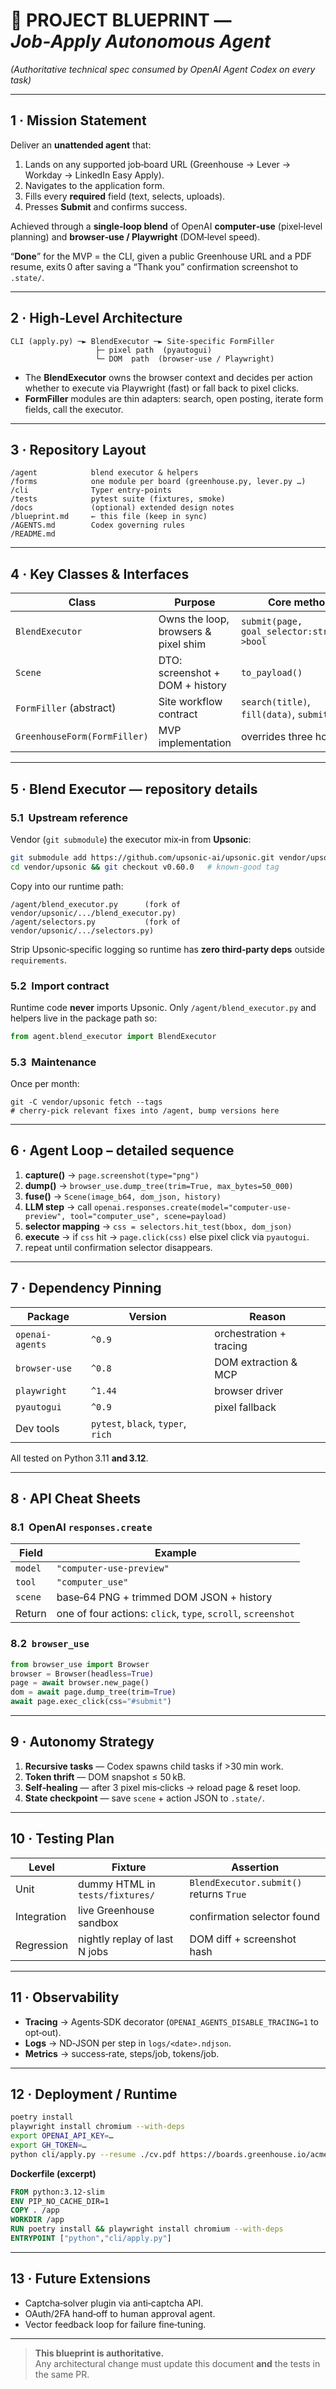 # 📑 PROJECT BLUEPRINT — *Job‑Apply Autonomous Agent*
*(Authoritative technical spec consumed by OpenAI Agent Codex on every task)*  

---

## 1 · Mission Statement  
Deliver an **unattended agent** that:

1. Lands on any supported job‑board URL (Greenhouse → Lever → Workday → LinkedIn Easy Apply).  
2. Navigates to the application form.  
3. Fills every **required** field (text, selects, uploads).  
4. Presses **Submit** and confirms success.

Achieved through a **single‑loop blend** of OpenAI **computer‑use** (pixel‑level planning) and **browser‑use / Playwright** (DOM‑level speed).

“**Done**” for the MVP = the CLI, given a public Greenhouse URL and a PDF resume, exits 0 after saving a “Thank you” confirmation screenshot to `.state/`.

---

## 2 · High‑Level Architecture

```
CLI (apply.py) ─► BlendExecutor ─► Site‑specific FormFiller
                   ├─ pixel path  (pyautogui)
                   └─ DOM  path  (browser‑use / Playwright)
```

* The **BlendExecutor** owns the browser context and decides per action whether to execute via Playwright (fast) or fall back to pixel clicks.  
* **FormFiller** modules are thin adapters: search, open posting, iterate form fields, call the executor.

---

## 3 · Repository Layout

```
/agent            blend executor & helpers
/forms            one module per board (greenhouse.py, lever.py …)
/cli              Typer entry‑points
/tests            pytest suite (fixtures, smoke)
/docs             (optional) extended design notes
/blueprint.md     ← this file (keep in sync)
/AGENTS.md        Codex governing rules
/README.md
```

---

## 4 · Key Classes & Interfaces

| Class | Purpose | Core methods |
|-------|---------|--------------|
| `BlendExecutor` | Owns the loop, browsers & pixel shim | `submit(page, goal_selector:str\|None)->bool` |
| `Scene` | DTO: screenshot + DOM + history | `to_payload()` |
| `FormFiller` (abstract) | Site workflow contract | `search(title)`, `fill(data)`, `submit()` |
| `GreenhouseForm(FormFiller)` | MVP implementation | overrides three hooks |

---

## 5 · Blend Executor — repository details

### 5.1  Upstream reference  
Vendor (`git submodule`) the executor mix‑in from **Upsonic**:

```bash
git submodule add https://github.com/upsonic-ai/upsonic.git vendor/upsonic
cd vendor/upsonic && git checkout v0.60.0   # known‑good tag
```

Copy into our runtime path:

```
/agent/blend_executor.py      (fork of vendor/upsonic/.../blend_executor.py)
/agent/selectors.py           (fork of vendor/upsonic/.../selectors.py)
```

Strip Upsonic‑specific logging so runtime has **zero third‑party deps** outside `requirements`.

### 5.2  Import contract  
Runtime code **never** imports Upsonic.  Only `/agent/blend_executor.py` and helpers live in the package path so:

```python
from agent.blend_executor import BlendExecutor
```

### 5.3  Maintenance  
Once per month:  
```
git -C vendor/upsonic fetch --tags
# cherry‑pick relevant fixes into /agent, bump versions here
```

---

## 6 · Agent Loop – detailed sequence

1. **capture()** → `page.screenshot(type="png")`  
2. **dump()** → `browser_use.dump_tree(trim=True, max_bytes=50_000)`  
3. **fuse()** → `Scene(image_b64, dom_json, history)`  
4. **LLM step** → call `openai.responses.create(model="computer-use-preview", tool="computer_use", scene=payload)`  
5. **selector mapping** → `css = selectors.hit_test(bbox, dom_json)`  
6. **execute** → if `css` hit → `page.click(css)` else pixel click via `pyautogui`.  
7. repeat until confirmation selector disappears.

---

## 7 · Dependency Pinning

| Package | Version | Reason |
|---------|---------|--------|
| `openai-agents` | `^0.9` | orchestration + tracing |
| `browser-use` | `^0.8` | DOM extraction & MCP |
| `playwright` | `^1.44` | browser driver |
| `pyautogui` | `^0.9` | pixel fallback |
| Dev tools | `pytest`, `black`, `typer`, `rich` |

All tested on Python 3.11 **and 3.12**.

---

## 8 · API Cheat Sheets

### 8.1  OpenAI `responses.create`
| Field | Example |
|-------|---------|
| `model` | `"computer-use-preview"` |
| `tool` | `"computer_use"` |
| `scene` | base‑64 PNG + trimmed DOM JSON + history |
| Return | one of four actions: `click`, `type`, `scroll`, `screenshot` |

### 8.2  `browser_use`
```python
from browser_use import Browser
browser = Browser(headless=True)
page = await browser.new_page()
dom = await page.dump_tree(trim=True)
await page.exec_click(css="#submit")
```

---

## 9 · Autonomy Strategy

1. **Recursive tasks** — Codex spawns child tasks if >30 min work.  
2. **Token thrift** — DOM snapshot ≤ 50 kB.  
3. **Self‑healing** — after 3 pixel mis‑clicks → reload page & reset loop.  
4. **State checkpoint** — save `scene` + action JSON to `.state/`.

---

## 10 · Testing Plan

| Level | Fixture | Assertion |
|-------|---------|-----------|
| Unit | dummy HTML in `tests/fixtures/` | `BlendExecutor.submit()` returns `True` |
| Integration | live Greenhouse sandbox | confirmation selector found |
| Regression | nightly replay of last N jobs | DOM diff + screenshot hash |

---

## 11 · Observability

* **Tracing** → Agents‑SDK decorator (`OPENAI_AGENTS_DISABLE_TRACING=1` to opt‑out).  
* **Logs** → ND‑JSON per step in `logs/<date>.ndjson`.  
* **Metrics** → success‑rate, steps/job, tokens/job.

---

## 12 · Deployment / Runtime

```bash
poetry install
playwright install chromium --with-deps
export OPENAI_API_KEY=…
export GH_TOKEN=…
python cli/apply.py --resume ./cv.pdf https://boards.greenhouse.io/acme/jobs/12345
```

**Dockerfile (excerpt)**  
```Dockerfile
FROM python:3.12-slim
ENV PIP_NO_CACHE_DIR=1
COPY . /app
WORKDIR /app
RUN poetry install && playwright install chromium --with-deps
ENTRYPOINT ["python","cli/apply.py"]
```

---

## 13 · Future Extensions

* Captcha‑solver plugin via anti‑captcha API.  
* OAuth/2FA hand‑off to human approval agent.  
* Vector feedback loop for failure fine‑tuning.

---

> **This blueprint is authoritative.**  
> Any architectural change must update this document **and** the tests in the same PR.
